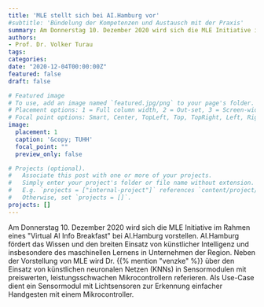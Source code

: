 ```yaml
---
title: 'MLE stellt sich bei AI.Hamburg vor'
#subtitle: 'Bündelung der Kompetenzen und Austausch mit der Praxis'
summary: Am Donnerstag 10. Dezember 2020 wird sich die MLE Initiative im Rahmen eines "Virtual AI Info Breakfast" bei AI.Hamburg vorstellen.
authors:
- Prof. Dr. Volker Turau
tags:
categories:
date: "2020-12-04T00:00:00Z"
featured: false
draft: false

# Featured image
# To use, add an image named `featured.jpg/png` to your page's folder.
# Placement options: 1 = Full column width, 2 = Out-set, 3 = Screen-width
# Focal point options: Smart, Center, TopLeft, Top, TopRight, Left, Right, BottomLeft, Bottom, BottomRight
image:
  placement: 1
  caption: '&copy; TUHH'
  focal_point: ""
  preview_only: false

# Projects (optional).
#   Associate this post with one or more of your projects.
#   Simply enter your project's folder or file name without extension.
#   E.g. `projects = ["internal-project"]` references `content/project/deep-learning/index.md`.
#   Otherwise, set `projects = []`.
projects: []
---
```


Am Donnerstag 10. Dezember 2020 wird sich die MLE Initiative im Rahmen eines "Virtual AI Info Breakfast" bei AI.Hamburg vorstellen. AI.Hamburg fördert das Wissen und den breiten Einsatz von künstlicher Intelligenz und insbesondere des maschinellen Lernens in Unternehmen der Region. Neben der Vorstellung von MLE wird Dr. {{% mention "venzke" %}} über den Einsatz von künstlichen neuronalen Netzen (KNNs) in Sensormodulen mit preiswerten, leistungsschwachen Mikrocontrollern referieren. Als Use-Case dient ein Sensormodul mit Lichtsensoren zur Erkennung einfacher Handgesten mit einem Mikrocontroller.
